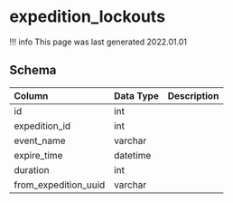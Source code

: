 # expedition_lockouts

!!! info
	This page was last generated 2022.01.01

## Schema

| Column | Data Type | Description |
| :--- | :--- | :--- |
| id | int |  |
| expedition_id | int |  |
| event_name | varchar |  |
| expire_time | datetime |  |
| duration | int |  |
| from_expedition_uuid | varchar |  |

